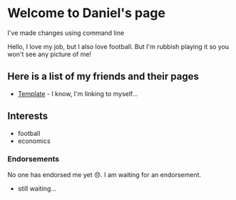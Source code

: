 # Welcome to Daniel's page

I've made changes using command line

Hello, I love my job, but I also love football. But I'm rubbish playing it so you won't see any picture of me!

## Here is a list of my friends and their pages

* [Template](/data-fellowship-git/template) - I know, I'm linking to myself...

## Interests

* football
* economics

### Endorsements

No one has endorsed me yet 😞. I am waiting for an endorsement.

* still waiting...
